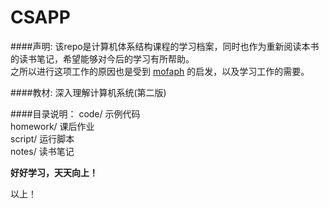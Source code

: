# CSAPP

####声明:	
该repo是计算机体系结构课程的学习档案，同时也作为重新阅读本书的读书笔记，希望能够对今后的学习有所帮助。  
之所以进行这项工作的原因也是受到 [mofaph](https://github.com/mofaph/csapp) 的启发，以及学习工作的需要。  

####教材:	
深入理解计算机系统(第二版)  

####目录说明：
code/		示例代码  
homework/	课后作业  
script/		运行脚本  
notes/		读书笔记  



**好好学习，天天向上！**  

以上！

